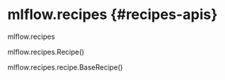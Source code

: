 # mlflow.recipes {#recipes-apis}

<div class="automodule" markdown="1">

mlflow.recipes

</div>

<div class="autoclass" markdown="1" members="" undoc-members=""
special-members="__new__">

mlflow.recipes.Recipe()

</div>

<div class="autoclass" markdown="1" members="" undoc-members="">

mlflow.recipes.recipe.BaseRecipe()

</div>

